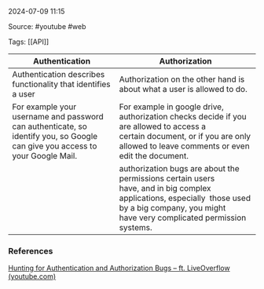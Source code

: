 
2024-07-09 11:15

Source: #youtube #web 

Tags: [[API]] 

| Authentication                                                                                                               | Authorization                                                                                                                                                                                  |
| ---------------------------------------------------------------------------------------------------------------------------- | ---------------------------------------------------------------------------------------------------------------------------------------------------------------------------------------------- |
| Authentication describes functionality that identifies a user                                                                | Authorization on the other hand is about what a user is allowed to do.                                                                                                                         |
| For example your username and password can authenticate, so identify you, so Google can give you access to your Google Mail. | For example in google drive, authorization checks decide if you are allowed to access a certain document, or if you are only allowed to leave comments or even edit the document.              |
|                                                                                                                              | authorization bugs are about the permissions certain users have, and in big complex applications, especially  those used by a big company, you might have very complicated permission systems. |









### References

[Hunting for Authentication and Authorization Bugs – ft. LiveOverflow (youtube.com)](https://www.youtube.com/watch?v=9xU8j09SScQ)


